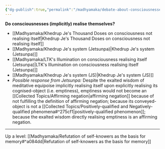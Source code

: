 ```yaml
---
{"dg-publish":true,"permalink":"/madhyamaka/debate-about-consciousnesses-realising-themselves/"}
---
```


**Do consciousnesses (implicitly) realise themselves?**
- [[Madhyamaka/Khedrup Je's Thousand Doses on consciousness not realising itself\|Khedrup Je's Thousand Doses on consciousness not realising itself]]
- [[Madhyamaka/Khedrup Je's system (Jetsunpa)\|Khedrup Je's system (Jetsunpa)]]
- [[Madhyamaka/LTK's Illumination on consciousness realising itself (Jetsunpa)\|LTK's Illumination on consciousness realising itself (Jetsunpa)]]
- [[Madhyamaka/Khedrup Je's system (JS)\|Khedrup Je's system (JS)]]
- *Possible response from Jetsunpa:* Despite the exalted wisdom of meditative equipoise implicitly realising itself upon explicitly realising its cognised-object (i.e. emptiness), emptiness would not become an [[Collected Topics/Affirming negation\|affirming negation]] because of not fulfilling the definition of affirming negation; because its conveyed-object is not a [[Collected Topics/Positively-qualified and Negatively-qualified phenomena#^275cf1\|positively-qualified phenomenon]]; because the exalted wisdom directly realising emptiness is an affirming negation.




---
Up a level: [[Madhyamaka/Refutation of self-knowers as the basis for memory#^a084dd\|Refutation of self-knowers as the basis for memory]]